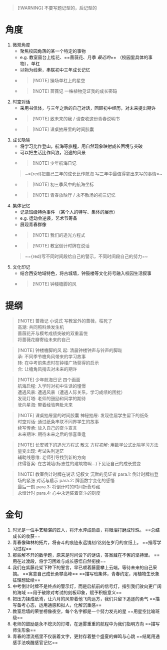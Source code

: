 >[!WARNING] 不要写题记型的，后记型的

# 角度

1. 微观角度
	+ 聚焦校园角落的某一个特定的事物
	+ e.g. 教室窗台上桂花、==蔷薇花、月季 *最近的*== （校园里具体的事物），单杠
	+ 以物为线索，串联初中三年成长记忆
	+ >[!NOTE] 操场单杠上的星空
	+ >[!NOTE] 蔷薇记 一株植物见证我的成长密码
2. 时空对话
	+ 采用书信体，与三年之后的自己对话，回顾初中经历，对未来提出期许
	+ >[!NOTE] 致未来的我 / 请查收这份青春说明书 
	+ >[!NOTE] 课桌抽屉里的时间胶囊
3. 成长隐喻
	+ 将学习比作登山，航海等旅程，用自然现象映射成长困境与突破
	+ 可以把生活比作风浪，沿途的风景
	+ >[!NOTE] 少年航海日记 
	> ~={red}把自己三年的成长比作航海 写三年中最值得拿出来写的事情=~
	+ >[!NOTE] 初三季风中的航海坐标
	+ >[!NOTE] 青春放映厅 / 永不散场的初三记忆
4. 集体记忆
	+ 记录班级特色事件 （某个人的特写、集体的展示）
	+ e.g. 运动会逆袭，艺术节筹备
	+ 展现青春群像
	+ >[!NOTE] 我们的追光方程式
	+ >[!NOTE] 教室倒计时牌在说话 
	> ~={red}写不同时间段给自己的警示，不同时间段自己的努力=~
5. 文化印记
	+ 结合西安地域特色，将古城墙，钟鼓楼等文化符号融入校园生活叙事
	+ >[!NOTE] 钟楼檐脚的风

# 提纲

>[!NOTE] 蔷薇记 小说式
> 写教室外的蔷薇，枯死了  
> 高潮: 共同照料焕发生机  
> 蔷薇花开与模考成绩突破的双重喜悦  
> 将蔷薇花瓣寄给未来的自己

 >[!NOTE] 钟楼檐脚的风
 >起: 清晨钟楼钟声与铃声的脚趾  
 >承: 不同季节檐角风带来的学习故事  
 >转: 在中考前焦虑时在钟楼广场获得的启示  
 >合: 让檐角风捎去对未来的期许
 
 >[!NOTE] 少年航海日记 
 >四个画面  
 >航海启程: 入学时对初中生话的憧憬  
 >遭遇风暴: 遭遇风暴（遭遇人际关系，学习成绩的困扰）  
 >发现灯塔: 老师的鼓励和同学的期待  
 >驶向星海: 带着经验奔赴未来
 
 >[!NOTE] 课桌抽屉里的时间胶囊
 >神秘抽屉: 发现往届学生留下的纸条  
 >时空对话: 通过纸条串联不同界学生的故事  
 >续写传承: 放入自己的奋斗宣言  
 >未来期许: 期待未来之后的惊喜重逢
 
 >[!NOTE] 长安城下的追光方程式 散文
 >方程初解: 用数学公式比喻学习方法  
 >量变出现: 考试失利迷茫  
 >辅助线思维: 老师引导找到新的方向  
 >终得答案: 在古城墙(标志性的建筑物啊...)下见证自己的成长蜕变
 
 >[!NOTE] 教室倒计时牌在说话 记叙文
 >沉默的见证者 para.1: 倒计时牌初登场的紧张
 >对话与启示 para.2: 牌面数字变化的感悟  
 >最后一刻 para.3: 将倒计时的时间折叠珍藏  
 >永恒计时 para.4: 心中永远装着奋斗的刻度
 
# 金句

1. 时光是一位手艺精湛的匠人，将汗水淬成勋章，将眼泪打磨成珍珠。 ==总结成长的收获==
2. 青春像碑林的拓片，将奋斗的痕迹永远镌刻/铭刻在岁月的宣纸上。 ==描写学习过程==
3. 那些解不开的数学题，原来是时间设下的谜语，答案藏在不懈的坚持里。 ==用在过渡段，将学习困难与成长感悟自然衔接==
4. 我们在紫藤花架下种下的誓言，早已顺着藤蔓攀上云端，等待未来的自己采摘。 ==寓意自己成长勇攀高峰== ==描写班集体，青春约定，用植物生长象征理想延续==
5. 中考倒计时牌不是终点的警示灯，而是启航前的信号灯，指引我们驶向更广阔的海域 ==用于破除对考试的刻板印象，赋予积极意义==
6. 把压力揉成纸鸢，让六月的风带着他飞向远方，我们只留下追逐的勇气 ==描写备考心态，运用通感和拟人，化解沉重感==
7. 教室后墙的荣誉榜像夜空，每个名字都是一个努力发光的星 ==用星空比喻班级==
8. 老师的鼓励是永不熄灭的灯塔，在迷雾重重的航程中为我们指明方向 ==描写师生形象==
9. 青春的漂流瓶里不仅装着文字，更封存着整个盛夏的蝉鸣与心跳 ==结尾用通感手法唤醒感官记忆==
